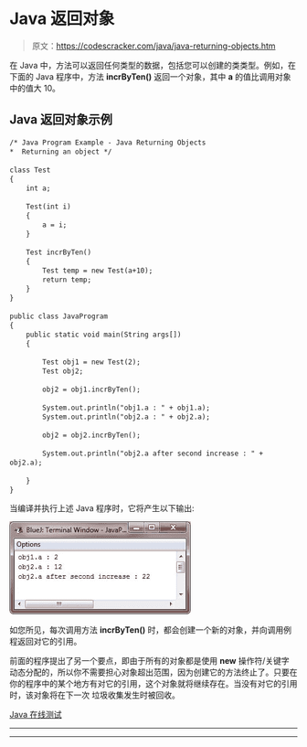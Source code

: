 # Java 返回对象

> 原文：<https://codescracker.com/java/java-returning-objects.htm>

在 Java 中，方法可以返回任何类型的数据，包括您可以创建的类类型。例如，在下面的 Java 程序中，方法 **incrByTen()** 返回一个对象，其中 **a** 的值比调用对象中的值大 10。

## Java 返回对象示例

```
/* Java Program Example - Java Returning Objects
*  Returning an object */

class Test
{
    int a;

    Test(int i)
    {
        a = i;
    }

    Test incrByTen()
    {
        Test temp = new Test(a+10);
        return temp;
    }
}

public class JavaProgram
{   
    public static void main(String args[])
    {

        Test obj1 = new Test(2);
        Test obj2;

        obj2 = obj1.incrByTen();

        System.out.println("obj1.a : " + obj1.a);
        System.out.println("obj2.a : " + obj2.a);

        obj2 = obj2.incrByTen();

        System.out.println("obj2.a after second increase : " + obj2.a);

    }
}
```

当编译并执行上述 Java 程序时，它将产生以下输出:

![returning objects in java](img/ab56dcaf639fb085c1ce04e993668078.png)

如您所见，每次调用方法 **incrByTen()** 时，都会创建一个新的对象，并向调用例程返回对它的引用。

前面的程序提出了另一个要点，即由于所有的对象都是使用 **new** 操作符/关键字 动态分配的，所以你不需要担心对象超出范围，因为创建它的方法终止了。只要在你的程序中的某个地方有对它的引用，这个对象就将继续存在。当没有对它的引用时，该对象将在下一次 垃圾收集发生时被回收。

[Java 在线测试](/exam/showtest.php?subid=1)

* * *

* * *
